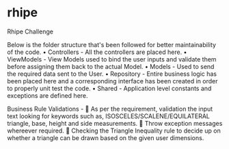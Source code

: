# rhipe
Rhipe Challenge

Below is the folder structure that's been followed for better maintainability of the code.
•	Controllers - All the controllers are placed here.
•	ViewModels - View Models used to bind the user inputs and validate them before assigning them back to the actual Model.
•	Models - Used to send the required data sent to the User.
•	Repository - Entire business logic has been placed here and a corresponding interface has been created in order to properly unit test the code.
•	Shared - Application level constants and exceptions are defined here.

Business Rule Validations - 
	As per the requirement, validation the input text looking for keywords such as, ISOSCELES/SCALENE/EQUILATERAL triangle, base, height and side measurements.
	Throw exception messages whereever required.
	Checking the Triangle Inequality rule to decide up on whether a triangle can be drawn based on the given user dimensions.

